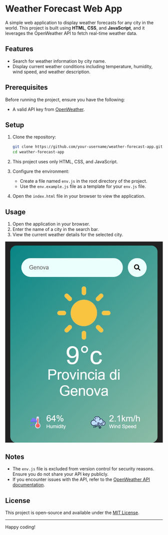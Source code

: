 # Weather Forecast Web App

A simple web application to display weather forecasts for any city in the world. This project is built using **HTML**, **CSS**, and **JavaScript**, and it leverages the OpenWeather API to fetch real-time weather data.

## Features

- Search for weather information by city name.
- Display current weather conditions including temperature, humidity, wind speed, and weather description.

## Prerequisites

Before running the project, ensure you have the following:

- A valid API key from [OpenWeather](https://openweathermap.org/).

## Setup

1. Clone the repository:
   ```bash
   git clone https://github.com/your-username/weather-forecast-app.git
   cd weather-forecast-app
   ```

2. This project uses only HTML, CSS, and JavaScript.

3. Configure the environment:
   - Create a file named `env.js` in the root directory of the project.
   - Use the `env.example.js` file as a template for your `env.js` file.
4. Open the `index.html` file in your browser to view the application.


## Usage

1. Open the application in your browser.
2. Enter the name of a city in the search bar.
3. View the current weather details for the selected city.

![What is this](screenshot.jpg)

## Notes

- The `env.js` file is excluded from version control for security reasons. Ensure you do not share your API key publicly.
- If you encounter issues with the API, refer to the [OpenWeather API documentation](https://openweathermap.org/api).

## License

This project is open-source and available under the [MIT License](LICENSE).

---

Happy coding!
